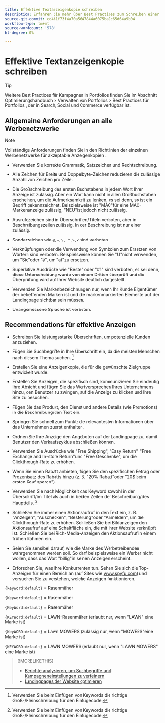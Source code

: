 ```yaml
---
title: Effektive Textanzeigenkopie schreiben
description: Erfahren Sie mehr über Best Practices zum Schreiben einer effektiven Anzeigenkopie.
source-git-commit: cd461f73f4a70a5647844a6075ba1c65d64a9b04
workflow-type: tm+mt
source-wordcount: '578'
ht-degree: 0%

---
```


# Effektive Textanzeigenkopie schreiben

>[!TIP]
>
>Weitere Best Practices für Kampagnen in Portfolios finden Sie im Abschnitt Optimierungshandbuch > Verwalten von Portfolios > Best Practices für Portfolios , der in Search, Social und Commerce verfügbar ist.<!-- verify convention for referencing Optimization Guide here -->

## Allgemeine Anforderungen an alle Werbenetzwerke

>[!NOTE]
>
>Vollständige Anforderungen finden Sie in den Richtlinien der einzelnen Werbenetzwerke für akzeptable Anzeigenkopien .

* Verwenden Sie korrekte Grammatik, Satzzeichen und Rechtschreibung.

* Alle Zeichen für Breite und Doppelbyte-Zeichen reduzieren die zulässige Anzahl von Zeichen pro Zeile.

* Die Großschreibung des ersten Buchstabens in jedem Wort Ihrer Anzeige ist zulässig. Aber ein Wort kann nicht in allen Großbuchstaben erscheinen, um die Aufmerksamkeit zu lenken, es sei denn, so ist ein Begriff gekennzeichnet. Beispielsweise ist &quot;MAC&quot;für eine MAC-Markenanzeige zulässig, &quot;NEU&quot;ist jedoch nicht zulässig.

* Ausrufezeichen sind in Überschriften/Titeln verboten, aber in Beschreibungszeilen zulässig. In der Beschreibung ist nur einer zulässig.

* Sonderzeichen wie `@,~,\, ^,>,<` sind verboten.

* Verknüpfungen oder die Verwendung von Symbolen zum Ersetzen von Wörtern sind verboten. Beispielsweise können Sie &quot;U&quot;nicht verwenden, um &quot;Sie&quot;oder &quot;`@`&quot;, um &quot;at&quot;zu ersetzen.

* Superlative Ausdrücke wie &quot;Beste&quot; oder &quot;#1&quot; sind verboten, es sei denn, diese Unterscheidung wurde von einem Dritten überprüft und die Überprüfung wird auf Ihrer Website deutlich dargestellt.

* Verwenden Sie Markenbezeichnungen nur, wenn Ihr Kunde Eigentümer der betreffenden Marken ist und die markenmarkierten Elemente auf der Landingpage sichtbar sein müssen.

* Unangemessene Sprache ist verboten.

## Recommendations für effektive Anzeigen

* Schreiben Sie leistungsstarke Überschriften, um potenzielle Kunden anzuziehen.

* Fügen Sie Suchbegriffe in Ihre Überschrift ein, da die meisten Menschen nach diesem Thema suchen. [^1]

* Erstellen Sie eine Anzeigenkopie, die für die gewünschte Zielgruppe entwickelt wurde.

* Erstellen Sie Anzeigen, die spezifisch sind, kommunizieren Sie eindeutig Ihre Absicht und fügen Sie das Wertversprechen Ihres Unternehmens hinzu, den Benutzer zu zwingen, auf die Anzeige zu klicken und Ihre Site zu besuchen.

* Fügen Sie das Produkt, den Dienst und andere Details (wie Promotions) in die Beschreibung/den Text ein.

* Springen Sie schnell zum Punkt: die relevantesten Informationen über das Unternehmen zuerst enthalten.

* Ordnen Sie Ihre Anzeige den Angeboten auf der Landingpage zu, damit Benutzer den Verkaufszyklus abschließen können.

* Verwenden Sie Ausdrücke wie &quot;Free Shipping&quot;, &quot;Easy Return&quot;, &quot;Free Exchange and In-store Return&quot;und &quot;Free Geschenke&quot;, um die Clickthrough-Rate zu erhöhen.

* Wenn Sie einen Rabatt anbieten, fügen Sie den spezifischen Betrag oder Prozentsatz des Rabatts hinzu (z. B. &quot;20% Rabatt&quot;oder &quot;20$ beim ersten Kauf sparen&quot;).

* Verwenden Sie nach Möglichkeit das Keyword sowohl in der Überschrift/im Titel als auch in beiden Zeilen der Beschreibung/des Hauptteils. [^1]

* Schließen Sie immer einen Aktionsaufruf in den Text ein, z. B. &quot;Anzeigen&quot;, &quot;Auschecken&quot;, &quot;Bestellung&quot;oder &quot;Anmelden&quot;, um die Clickthrough-Rate zu erhöhen. Schließen Sie bei Bildanzeigen den Aktionsaufruf auf eine Schaltfläche ein, die mit Ihrer Website verknüpft ist. Schließen Sie bei Rich-Media-Anzeigen den Aktionsaufruf in einem frühen Rahmen ein.

* Seien Sie sensibel darauf, wie die Marke des Werbetreibenden wahrgenommen werden soll. So darf beispielsweise ein Werber nicht wollen, dass das Wort &quot;billig&quot;in seinen Anzeigen erscheint.

* Erforschen Sie, was Ihre Konkurrenten tun. Sehen Sie sich die Top-Anzeigen für einen Bereich an (auf Sites wie www.spyfu.com) und versuchen Sie zu verstehen, welche Anzeigen funktionieren.

[^1]: Verwenden Sie beim Einfügen von Keywords die richtige Groß-/Kleinschreibung für den Einfügecode:

`{keyword:default}` = Rasenmäher

`{Keyword:default}` = Rasenmäher

`{KeyWord:default}` = Rasenmäher

`{KEYWord:default}` = LAWN-Rasenmäher (erlaubt nur, wenn &quot;LAWN&quot; eine Marke ist)

`{KeyWORD:default}` = Lawn MOWERS (zulässig nur, wenn &quot;MOWERS&quot;eine Marke ist)

`{KEYWORD:default}` = LAWN MOWERS (erlaubt nur, wenn &quot;LAWN MOWERS&quot; eine Marke ist)

>[!MORELIKETHIS]
>
>* [Berichte analysieren, um Suchbegriffe und Kampagneneinstellungen zu verfeinern](best-practices-analyze.md)
>* [Landingpages der Website optimieren](best-practices-optimize.md)

